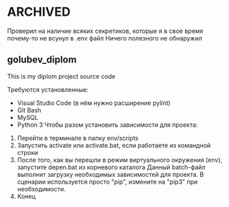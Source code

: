 # ARCHIVED
Проверил на наличие всяких секретиков, которые я в свое время почему-то не всунул в .env файл
Ничего полезного не обнаружил


## golubev_diplom
This is my diplom project source code

Требуются установленные:
- Visual Studio Code (в нём нужно расширение pylint)
- Git Bash
- MySQL
- Python 3
Чтобы разом установить зависимости для проекта:
1. Перейти в терминале в папку env/scripts
2. Запустить activate или activate.bat, если работаете из командной строки
3. После того, как вы перешли в режим виртуального окружения (env), запустите depen.bat из корневого каталога
   Данный batch-файл выполнит загрузку необходимых зависимостей для проекта. В сценарии используется просто "pip", измените на
   "pip3" при необходимости.
5. Конец
